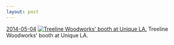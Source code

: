 ```yaml
---
layout: post
---
```


<p>
  <time><a href="/319">2014-05-04</a></time>
  <a href="/319"><img src="{{ site.assets_url }}/319-640.jpg" srcset="{{ site.assets_url }}/319-1280.jpg 1280w, {{ site.assets_url }}/319-960.jpg 960w, {{ site.assets_url }}/319-640.jpg 640w, {{ site.assets_url }}/319-320.jpg 320w" sizes="(min-width: 700px) 50vw, calc(100vw - 2rem)" alt="Treeline Woodworks&#x27; booth at Unique LA." /></a>
  <span>Treeline Woodworks&#x27; booth at Unique LA.</span>
</p>
